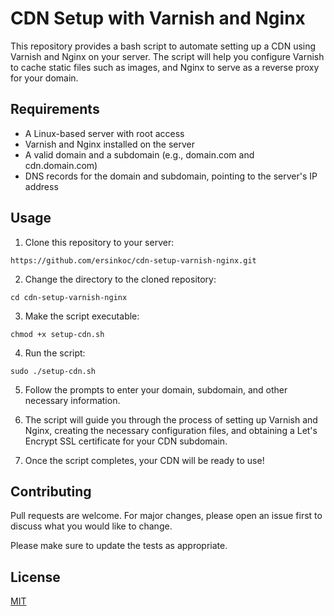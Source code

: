 # CDN Setup with Varnish and Nginx

This repository provides a bash script to automate setting up a CDN using Varnish and Nginx on your server. The script will help you configure Varnish to cache static files such as images, and Nginx to serve as a reverse proxy for your domain.

## Requirements

- A Linux-based server with root access
- Varnish and Nginx installed on the server
- A valid domain and a subdomain (e.g., domain.com and cdn.domain.com)
- DNS records for the domain and subdomain, pointing to the server's IP address

## Usage

1. Clone this repository to your server:

```https://github.com/ersinkoc/cdn-setup-varnish-nginx.git```

2. Change the directory to the cloned repository:

```cd cdn-setup-varnish-nginx```

3. Make the script executable:

```chmod +x setup-cdn.sh```

4. Run the script:

```sudo ./setup-cdn.sh```

5. Follow the prompts to enter your domain, subdomain, and other necessary information.

6. The script will guide you through the process of setting up Varnish and Nginx, creating the necessary configuration files, and obtaining a Let's Encrypt SSL certificate for your CDN subdomain.

7. Once the script completes, your CDN will be ready to use!

## Contributing

Pull requests are welcome. For major changes, please open an issue first to discuss what you would like to change.

Please make sure to update the tests as appropriate.

## License

[MIT](https://choosealicense.com/licenses/mit/)

